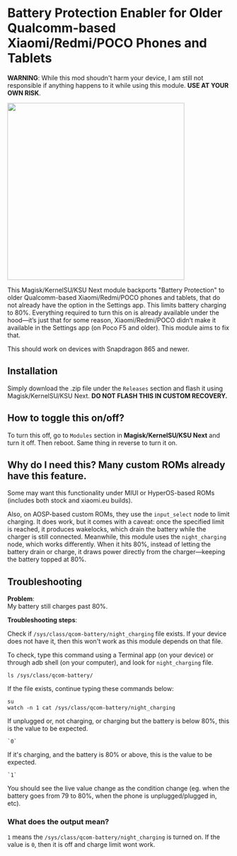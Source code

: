 # Battery Protection Enabler for Older Qualcomm-based Xiaomi/Redmi/POCO Phones and Tablets

**WARNING**: While this mod shoudn't harm your device, I am still not responsible if anything happens to it while using this module. **USE AT YOUR OWN RISK**.

<img src="https://github.com/manleyevangelista/xiaomi_qcom_batteryprotectionenabler/blob/main/images/BatteryProtectionSettings.jpg" style="width:400px;">

This Magisk/KernelSU/KSU Next module backports "Battery Protection" to older Qualcomm-based Xiaomi/Redmi/POCO phones and tablets, that do not already have the option in the Settings app. This limits battery charging to 80%. Everything required to turn this on is already available under the hood—it’s just that for some reason, Xiaomi/Redmi/POCO didn’t make it available in the Settings app (on Poco F5 and older). This module aims to fix that.

This should work on devices with Snapdragon 865 and newer.

## Installation
Simply download the .zip file under the `Releases` section and flash it using Magisk/KernelSU/KSU Next. **DO NOT FLASH THIS IN CUSTOM RECOVERY.**

## How to toggle this on/off?
To turn this off, go to `Modules` section in **Magisk/KernelSU/KSU Next** and turn it off. Then reboot. Same thing in reverse to turn it on.

## Why do I need this? Many custom ROMs already have this feature.
Some may want this functionality under MIUI or HyperOS-based ROMs (includes both stock and xiaomi.eu builds).

Also, on AOSP-based custom ROMs, they use the `input_select` node to limit charging. It does work, but it comes with a caveat: once the specified limit is reached, it produces wakelocks, which drain the battery while the charger is still connected.  Meanwhile, this module uses the `night_charging` node, which works differently. When it hits 80%, instead of letting the battery drain or charge, it draws power directly from the charger—keeping the battery topped at 80%. 

## Troubleshooting
**Problem**:  
My battery still charges past 80%.

**Troubleshooting steps**:

Check if `/sys/class/qcom-battery/night_charging` file exists. If your device does not have it, then this won't work as this module depends on that file. 

To check, type this command using a Terminal app (on your device) or through adb shell (on your computer), and look for `night_charging` file.

```
ls /sys/class/qcom-battery/
```

If the file exists, continue typing these commands below:

```
su
watch -n 1 cat /sys/class/qcom-battery/night_charging
```


If unplugged or, not charging, or charging but the battery is below 80%, this is the value to be expected.
```
`0`
```

If it's charging, and the battery is 80% or above, this is the value to be expected.
```
`1`
```

You should see the live value change as the condition change (eg. when the battery goes from 79 to 80%, when the phone is unplugged/plugged in, etc).

### What does the output mean?

`1` means the `/sys/class/qcom-battery/night_charging` is turned on. If the value is `0`, then it is off and charge limit wont work.

